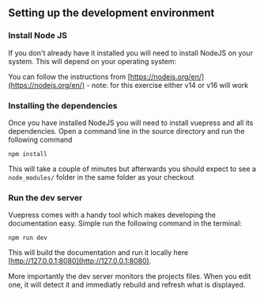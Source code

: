 ## Setting up the development environment

### Install Node JS

If you don't already have it installed you will need to install NodeJS on your system. This will depend on your operating system:

You can follow the instructions from [https://nodejs.org/en/](https://nodejs.org/en/) - note: for this exercise either v14 or v16 will work

### Installing the dependencies

Once you have installed NodeJS you will need to install vuepress and all its dependencies. Open a command line in the source directory and run the following command

    npm install

This will take a couple of minutes but afterwards you should expect to see a `node_modules/`
folder in the same folder as your checkout

### Run the dev server

Vuepress comes with a handy tool which makes developing the documentation easy. Simple run the following command in the terminal:

    npm run dev

This will build the documentation and run it locally here [http://127.0.0.1:8080](http://127.0.0.1:8080).

More importantly the dev server monitors the projects files. When you edit one, it will detect it and immediatly rebuild and refresh what is displayed.
